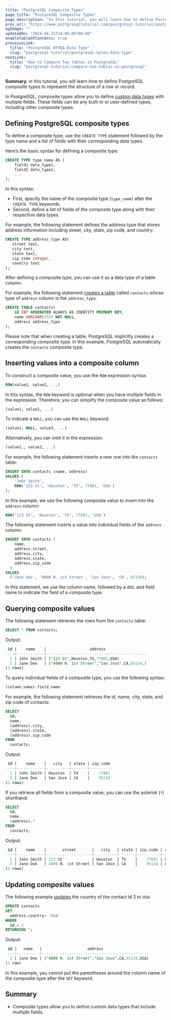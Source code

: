 ```yaml
---
title: "PostgreSQL Composite Types"
page_title: "PostgreSQL Composite Types"
page_description: "In this tutorial, you will learn how to define PostgreSQL composite types to represent the structure of a row or record."
prev_url: "https://www.postgresqltutorial.com/postgresql-tutorial/postgresql-composite-types/"
ogImage: ""
updatedOn: "2024-04-21T14:05:08+00:00"
enableTableOfContents: true
previousLink: 
  title: "PostgreSQL BYTEA Data Type"
  slug: "postgresql-tutorial/postgresql-bytea-data-type"
nextLink: 
  title: "How to Compare Two Tables in PostgreSQL"
  slug: "postgresql-tutorial/compare-two-tables-in-postgresql"
---
```





**Summary**: in this tutorial, you will learn how to define PostgreSQL composite types to represent the structure of a row or record.

In PostgreSQL, composite types allow you to define [custom data types](postgresql-user-defined-data-types) with multiple fields. These fields can be any built\-in or user\-defined types, including other composite types.


## Defining PostgreSQL composite types

To define a composite type, use the `CREATE TYPE` statement followed by the type name and a list of fields with their corresponding data types.

Here’s the basic syntax for defining a composite type:


```sql
CREATE TYPE type_name AS (
    field1 data_type1,
    field2 data_type2, 
    ...
);
```
In this syntax:

* First, specify the name of the composite type (`type_name`) after the `CREATE TYPE` keywords.
* Second, define a list of fields of the composite type along with their respective data types.

For example, the following statement defines the address type that stores address information including street, city, state, zip code, and country:


```sql
CREATE TYPE address_type AS(
   street text, 
   city text,
   state text, 
   zip_code integer,
   country text
);
```
After defining a composite type, you can use it as a data type of a table column.

For example, the following statement [creates a table](postgresql-create-table) called `contacts` whose type of `address` column is the `address_type`:


```sql
CREATE TABLE contacts(
    id INT GENERATED ALWAYS AS IDENTITY PRIMARY KEY,
    name VARCHAR(255) NOT NULL,
    address address_type
);
```
Please note that when creating a table, PostgreSQL implicitly creates a corresponding composite type. In this example, PostgreSQL automatically creates the `contacts` composite type.


## Inserting values into a composite column

To construct a composite value, you use the `ROW` expression syntax:


```sql
ROW(value1, value2, ...)
```
In this syntax, the `ROW` keyword is optional when you have multiple fields in the expression. Therefore, you can simplify the composite value as follows:


```sql
(value1, value2, ...)
```
To indicate a `NULL`, you can use the `NULL` keyword:


```sql
(value1, NULL, value3, ...)
```
Alternatively, you can omit it in the expression:


```sql
(value1,, value3, ...)
```
For example, the following statement inserts a new row into the `contacts` table:


```sql
INSERT INTO contacts (name, address)
VALUES (
    'John Smith',
    ROW('123 St', 'Houston', 'TX', 77001, 'USA')
);
```
In this example, we use the following composite value to insert into the `address` column:


```sql
ROW('123 St', 'Houston', 'TX', 77001, 'USA')
```
The following statement inserts a value into individual fields of the `address` column:


```sql
INSERT INTO contacts (
    name,
    address.street,
    address.city,
    address.state,
    address.zip_code
  )
VALUES
  ('Jane Doe', '4000 N. 1st Street', 'San Jose', 'CA', 95134);
```
In this statement, we use the column name, followed by a dot, and field name to indicate the field of a composite type.


## Querying composite values

The following statement retrieves the rows from the `contacts` table:


```sql
SELECT * FROM contacts;
```
Output:


```sql
 id |    name    |                   address
----+------------+---------------------------------------------
  1 | John Smith | ("123 St",Houston,TX,77001,USA)
  2 | Jane Doe   | ("4000 N. 1st Street","San Jose",CA,95134,)
(2 rows)
```
To query individual fields of a composite type, you use the following syntax:


```sql
(column_name).field_name
```
For example, the following statement retrieves the id, name, city, state, and zip code of contacts:


```sql
SELECT
  id,
  name,
  (address).city,
  (address).state,
  (address).zip_code
FROM
  contacts;
```
Output:


```sql
 id |    name    |   city   | state | zip_code
----+------------+----------+-------+----------
  1 | John Smith | Houston  | TX    |    77001
  2 | Jane Doe   | San Jose | CA    |    95134
(2 rows)
```
If you retrieve all fields from a composite value, you can use the asterisk (`*`) shorthand:


```sql
SELECT
  id,
  name,
  (address).*
FROM
  contacts;
```
Output:


```sql
 id |    name    |       street       |   city   | state | zip_code | country
----+------------+--------------------+----------+-------+----------+---------
  1 | John Smith | 123 St             | Houston  | TX    |    77001 | USA
  2 | Jane Doe   | 4000 N. 1st Street | San Jose | CA    |    95134 | null
(2 rows)
```

## Updating composite values

The following example [updates](postgresql-update) the country of the contact id 2 to `USA`:


```sql
UPDATE contacts
SET
  address.country= 'USA'
WHERE
  id = 2
RETURNING *;
```
Output:


```sql
 id |   name   |                    address
----+----------+------------------------------------------------
  2 | Jane Doe | ("4000 N. 1st Street","San Jose",CA,95134,USA)
(1 row)
```
In this example, you cannot put the parentheses around the column name of the composite type after the `SET` keyword.


## Summary

* Composite types allow you to define custom data types that include multiple fields.

